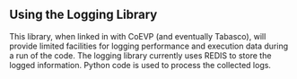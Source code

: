 Using the Logging Library
---

This library, when linked in with CoEVP (and eventually Tabasco), will provide
limited facilities for logging performance and execution data during a run of
the code. The logging library currently uses REDIS to store the logged
information. Python code is used to process the collected logs.

